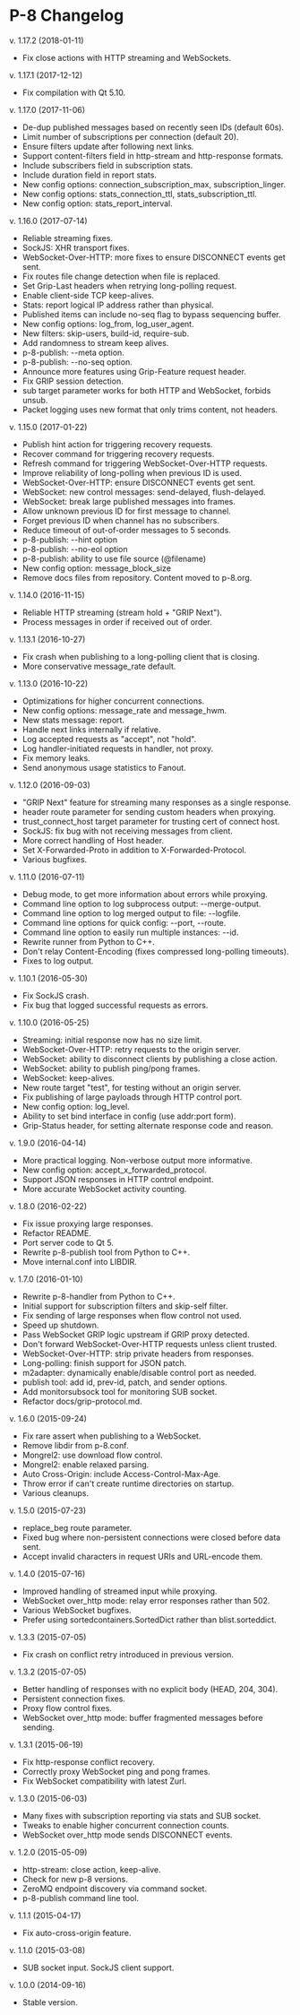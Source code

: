 P-8 Changelog
=================

v. 1.17.2 (2018-01-11)

  * Fix close actions with HTTP streaming and WebSockets.

v. 1.17.1 (2017-12-12)

  * Fix compilation with Qt 5.10.

v. 1.17.0 (2017-11-06)

  * De-dup published messages based on recently seen IDs (default 60s).
  * Limit number of subscriptions per connection (default 20).
  * Ensure filters update after following next links.
  * Support content-filters field in http-stream and http-response formats.
  * Include subscribers field in subscription stats.
  * Include duration field in report stats.
  * New config options: connection_subscription_max, subscription_linger.
  * New config options: stats_connection_ttl, stats_subscription_ttl.
  * New config option: stats_report_interval.

v. 1.16.0 (2017-07-14)

  * Reliable streaming fixes.
  * SockJS: XHR transport fixes.
  * WebSocket-Over-HTTP: more fixes to ensure DISCONNECT events get sent.
  * Fix routes file change detection when file is replaced.
  * Set Grip-Last headers when retrying long-polling request.
  * Enable client-side TCP keep-alives.
  * Stats: report logical IP address rather than physical.
  * Published items can include no-seq flag to bypass sequencing buffer.
  * New config options: log_from, log_user_agent.
  * New filters: skip-users, build-id, require-sub.
  * Add randomness to stream keep alives.
  * p-8-publish: --meta option.
  * p-8-publish: --no-seq option.
  * Announce more features using Grip-Feature request header.
  * Fix GRIP session detection.
  * sub target parameter works for both HTTP and WebSocket, forbids unsub.
  * Packet logging uses new format that only trims content, not headers.

v. 1.15.0 (2017-01-22)

  * Publish hint action for triggering recovery requests.
  * Recover command for triggering recovery requests.
  * Refresh command for triggering WebSocket-Over-HTTP requests.
  * Improve reliability of long-polling when previous ID is used.
  * WebSocket-Over-HTTP: ensure DISCONNECT events get sent.
  * WebSocket: new control messages: send-delayed, flush-delayed.
  * WebSocket: break large published messages into frames.
  * Allow unknown previous ID for first message to channel.
  * Forget previous ID when channel has no subscribers.
  * Reduce timeout of out-of-order messages to 5 seconds.
  * p-8-publish: --hint option
  * p-8-publish: --no-eol option
  * p-8-publish: ability to use file source (@filename)
  * New config option: message_block_size
  * Remove docs files from repository. Content moved to p-8.org.

v. 1.14.0 (2016-11-15)

  * Reliable HTTP streaming (stream hold + "GRIP Next").
  * Process messages in order if received out of order.

v. 1.13.1 (2016-10-27)

  * Fix crash when publishing to a long-polling client that is closing.
  * More conservative message_rate default.

v. 1.13.0 (2016-10-22)

  * Optimizations for higher concurrent connections.
  * New config options: message_rate and message_hwm.
  * New stats message: report.
  * Handle next links internally if relative.
  * Log accepted requests as "accept", not "hold".
  * Log handler-initiated requests in handler, not proxy.
  * Fix memory leaks.
  * Send anonymous usage statistics to Fanout.

v. 1.12.0 (2016-09-03)

  * "GRIP Next" feature for streaming many responses as a single response.
  * header route parameter for sending custom headers when proxying.
  * trust_connect_host target parameter for trusting cert of connect host.
  * SockJS: fix bug with not receiving messages from client.
  * More correct handling of Host header.
  * Set X-Forwarded-Proto in addition to X-Forwarded-Protocol.
  * Various bugfixes.

v. 1.11.0 (2016-07-11)

  * Debug mode, to get more information about errors while proxying.
  * Command line option to log subprocess output: --merge-output.
  * Command line option to log merged output to file: --logfile.
  * Command line options for quick config: --port, --route.
  * Command line option to easily run multiple instances: --id.
  * Rewrite runner from Python to C++.
  * Don't relay Content-Encoding (fixes compressed long-polling timeouts).
  * Fixes to log output.

v. 1.10.1 (2016-05-30)

  * Fix SockJS crash.
  * Fix bug that logged successful requests as errors.

v. 1.10.0 (2016-05-25)

  * Streaming: initial response now has no size limit.
  * WebSocket-Over-HTTP: retry requests to the origin server.
  * WebSocket: ability to disconnect clients by publishing a close action.
  * WebSocket: ability to publish ping/pong frames.
  * WebSocket: keep-alives.
  * New route target "test", for testing without an origin server.
  * Fix publishing of large payloads through HTTP control port.
  * New config option: log_level.
  * Ability to set bind interface in config (use addr:port form).
  * Grip-Status header, for setting alternate response code and reason.

v. 1.9.0 (2016-04-14)

  * More practical logging. Non-verbose output more informative.
  * New config option: accept_x_forwarded_protocol.
  * Support JSON responses in HTTP control endpoint.
  * More accurate WebSocket activity counting.

v. 1.8.0 (2016-02-22)

  * Fix issue proxying large responses.
  * Refactor README.
  * Port server code to Qt 5.
  * Rewrite p-8-publish tool from Python to C++.
  * Move internal.conf into LIBDIR.

v. 1.7.0 (2016-01-10)

  * Rewrite p-8-handler from Python to C++.
  * Initial support for subscription filters and skip-self filter.
  * Fix sending of large responses when flow control not used.
  * Speed up shutdown.
  * Pass WebSocket GRIP logic upstream if GRIP proxy detected.
  * Don't forward WebSocket-Over-HTTP requests unless client trusted.
  * WebSocket-Over-HTTP: strip private headers from responses.
  * Long-polling: finish support for JSON patch.
  * m2adapter: dynamically enable/disable control port as needed.
  * publish tool: add id, prev-id, patch, and sender options.
  * Add monitorsubsock tool for monitoring SUB socket.
  * Refactor docs/grip-protocol.md.

v. 1.6.0 (2015-09-24)

  * Fix rare assert when publishing to a WebSocket.
  * Remove libdir from p-8.conf.
  * Mongrel2: use download flow control.
  * Mongrel2: enable relaxed parsing.
  * Auto Cross-Origin: include Access-Control-Max-Age.
  * Throw error if can't create runtime directories on startup.
  * Various cleanups.

v. 1.5.0 (2015-07-23)

  * replace_beg route parameter.
  * Fixed bug where non-persistent connections were closed before data sent.
  * Accept invalid characters in request URIs and URL-encode them.

v. 1.4.0 (2015-07-16)

  * Improved handling of streamed input while proxying.
  * WebSocket over_http mode: relay error responses rather than 502.
  * Various WebSocket bugfixes.
  * Prefer using sortedcontainers.SortedDict rather than blist.sorteddict.

v. 1.3.3 (2015-07-05)

  * Fix crash on conflict retry introduced in previous version.

v. 1.3.2 (2015-07-05)

  * Better handling of responses with no explicit body (HEAD, 204, 304).
  * Persistent connection fixes.
  * Proxy flow control fixes.
  * WebSocket over_http mode: buffer fragmented messages before sending.

v. 1.3.1 (2015-06-19)

  * Fix http-response conflict recovery.
  * Correctly proxy WebSocket ping and pong frames.
  * Fix WebSocket compatibility with latest Zurl.

v. 1.3.0 (2015-06-03)

  * Many fixes with subscription reporting via stats and SUB socket.
  * Tweaks to enable higher concurrent connection counts.
  * WebSocket over_http mode sends DISCONNECT events.

v. 1.2.0 (2015-05-09)

  * http-stream: close action, keep-alive.
  * Check for new p-8 versions.
  * ZeroMQ endpoint discovery via command socket.
  * p-8-publish command line tool.

v. 1.1.1 (2015-04-17)

  * Fix auto-cross-origin feature.

v. 1.1.0 (2015-03-08)

  * SUB socket input. SockJS client support.

v. 1.0.0 (2014-09-16)

  * Stable version.
